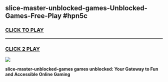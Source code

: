 
## slice-master-unblocked-games-Unblocked-Games-Free-Play #hpn5c
<h3>
<a href="https://us.freeplayer.one?title=slice-master-unblocked-games&ref=9M">CLICK TO PLAY</a></h3>
<hr>

<h3>
<a href="https://us.freeplayer.one?title=slice-master-unblocked-games&ref=9M">CLICK 2 PLAY</a>
  
</h3>

<a href="https://us.freeplayer.one?title=slice-master-unblocked-games&ref=9M"><img src="https://clearcache.store/games.png"></a>


**slice-master-unblocked-games games unblocked: Your Gateway to Fun and Accessible Online Gaming**
